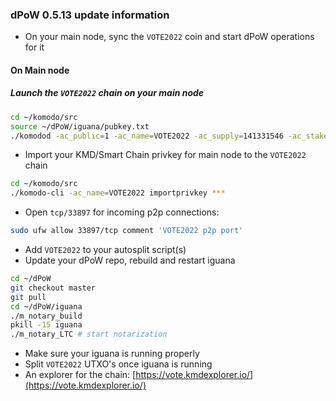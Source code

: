 ### dPoW 0.5.13 update information

- On your main node, sync the `VOTE2022` coin and start dPoW operations for it

#### On Main node

##### Launch the `VOTE2022` chain on your main node

```bash
cd ~/komodo/src
source ~/dPoW/iguana/pubkey.txt
./komodod -ac_public=1 -ac_name=VOTE2022 -ac_supply=141331546 -ac_staked=10 -addnode=77.74.197.115 -pubkey=$pubkey &
```

- Import your KMD/Smart Chain privkey for main node to the `VOTE2022` chain

```bash
cd ~/komodo/src
./komodo-cli -ac_name=VOTE2022 importprivkey ***
```

- Open `tcp/33897` for incoming p2p connections:

```bash
sudo ufw allow 33897/tcp comment 'VOTE2022 p2p port'
```

- Add `VOTE2022` to your autosplit script(s)
- Update your dPoW repo, rebuild and restart iguana

```bash
cd ~/dPoW
git checkout master
git pull
cd ~/dPoW/iguana
./m_notary_build
pkill -15 iguana
./m_notary_LTC # start notarization
```

- Make sure your iguana is running properly
- Split `VOTE2022` UTXO's once iguana is running
- An explorer for the chain: [https://vote.kmdexplorer.io/](https://vote.kmdexplorer.io/)
